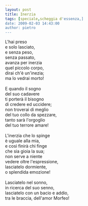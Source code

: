 ```yaml
---
layout: post
title: Inerzia
tags: [speciale,scheggia d'essenza,]
date: 2009-02-03 14:43:00
author: pietro
---
```

L'hai preso<br/>e solo lasciato,<br/>e senza peso,<br/>senza passato,<br/>avanza per inerzia<br/>quel piccolo corpo,<br/>dirai ch'è un'inezia;<br/>ma lo vedrai morto!<br/><br/>E quando il sogno<br/>del suo cadavere<br/>ti porterà il bisogno<br/>di credere ed uccidere;<br/>non troverai di meglio<br/>del tuo collo da spezzare,<br/>tanto sarà l'orgoglio<br/>del tuo terrore amare!<br/><br/>L'inerzia che lo spinge<br/>è uguale alla mia,<br/>e così finirà chi finge<br/>che sia gioia la sua;<br/>non serve a niente<br/>vedere oltre l'espressione,<br/>lasciatelo dormiente,<br/>o splendida emozione!<br/><br/>Lasciatelo nel sonno,<br/>in ricerca del suo senno,<br/>lasciatelo con un bacio e addio,<br/>tra le braccia, dell'amor Morfeo!
